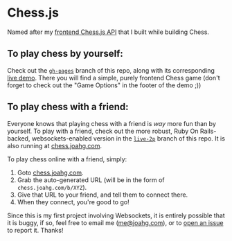 # Chess.js

Named after my [frontend Chess.js API](https://github.com/JoahG/chess.js/blob/gh-pages/js/chess.js) that I built while building Chess.

## To play chess by yourself:

Check out the [`gh-pages`](https://github.com/JoahG/chess.js/tree/gh-pages) branch of this repo, along with its corresponding [live demo](http://www.joahg.com/chess.js/). There you will find a simple, purely frontend Chess game (don't forget to check out the "Game Options" in the footer of the demo ;))

## To play chess with a friend:

Everyone knows that playing chess with a friend is _way_ more fun than by yourself. To play with a friend, check out the more robust, Ruby On Rails-backed, websockets-enabled version in the [`live-2p`](https://github.com/JoahG/chess.js/tree/live-2p) branch of this repo. It is also running at [chess.joahg.com](http://chess.joahg.com).

To play chess online with a friend, simply:

  1.   Goto [chess.joahg.com](http://chess.joahg.com).
  2.   Grab the auto-generated URL (will be in the form of `chess.joahg.com/b/XYZ`).
  3.   Give that URL to your friend, and tell them to connect there.
  4.   When they connect, you're good to go!

Since this is my first project involving Websockets, it is entirely possible that it is buggy, if so, feel free to email me (me@joahg.com), or to [open an issue](https://github.com/JoahG/chess.js/issues/new) to report it. Thanks!